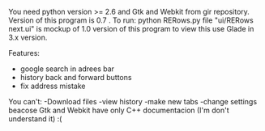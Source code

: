 You need python version >= 2.6 and Gtk and Webkit from gir repository.
Version of this program is 0.7 .
To run: python RERows.py
file "ui/RERows next.ui" is mockup of 1.0 version of this program to view this use Glade in 3.x version.

Features:
- google search in adrees bar
- history back and forward buttons
- fix address mistake

You can't:
-Download files
-view history
-make new tabs
-change settings
beacose Gtk and Webkit have only C++ documentacion (I'm don't understand it) :(